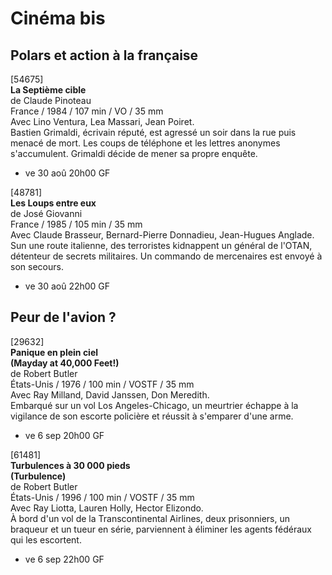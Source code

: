 # Cinéma bis

## Polars et action à la française

[54675]  
**La Septième cible**  
de Claude Pinoteau  
France / 1984 / 107 min / VO / 35 mm  
Avec Lino Ventura, Lea Massari, Jean Poiret.  
Bastien Grimaldi, écrivain réputé, est agressé un soir dans la rue puis menacé de mort. Les coups de téléphone et les lettres anonymes s'accumulent. Grimaldi décide de mener sa propre enquête.

- ve 30 aoû 20h00 GF

[48781]  
**Les Loups entre eux**  
de José Giovanni  
France / 1985 / 105 min / 35 mm  
Avec Claude Brasseur, Bernard-Pierre Donnadieu, Jean-Hugues Anglade.  
Sun une route italienne, des terroristes kidnappent un général de l'OTAN, détenteur de secrets militaires. Un commando de mercenaires est envoyé à son secours.

- ve 30 aoû 22h00 GF

## Peur de l'avion ?

[29632]  
**Panique en plein ciel**  
**(Mayday at 40,000 Feet!)**  
de Robert Butler  
États-Unis / 1976 / 100 min / VOSTF / 35 mm  
Avec Ray Milland, David Janssen, Don Meredith.  
Embarqué sur un vol Los Angeles-Chicago, un meurtrier échappe à la vigilance de son escorte policière et réussit à s'emparer d'une arme.

- ve 6 sep 20h00 GF

[61481]  
**Turbulences à 30 000 pieds**  
**(Turbulence)**  
de Robert Butler  
États-Unis / 1996 / 100 min / VOSTF / 35 mm  
Avec Ray Liotta, Lauren Holly, Hector Elizondo.  
À bord d'un vol de la Transcontinental Airlines, deux prisonniers, un braqueur et un tueur en série, parviennent à éliminer les agents fédéraux qui les escortent.

- ve 6 sep 22h00 GF

